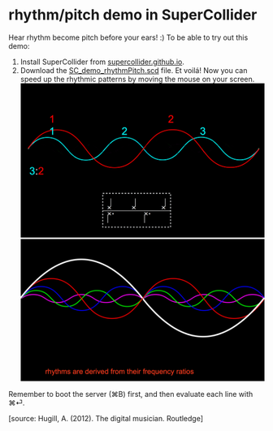 # rhythm/pitch demo in SuperCollider

Hear rhythm become pitch before your  ears! :)
To be able to try out this demo:
1. Install SuperCollider from [supercollider.github.io](http://supercollider.github.io).  
2. Download the [SC_demo_rhythmPitch.scd](SC_demo_rhythmPitch.scd) file.
Et voilá!
Now you can speed up the rhythmic patterns by moving the mouse on your screen.
![1](images/rp01.png)
![](images/rp02.png)

Remember to boot the server (⌘B) first, and then evaluate each line with ⌘⏎.


[source: Hugill, A. (2012). The digital musician. Routledge]
